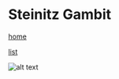 # Steinitz Gambit

[home](/zaliczeniowe1awww/)

[list](/zaliczeniowe1awww/list)

![alt text](https://www.thechesswebsite.com/wp-content/uploads/2013/04/steinitz-gambit-featured1.jpg "Steinitz Gambit")
